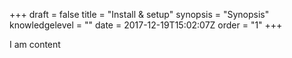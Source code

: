 +++
draft = false
title = "Install &amp; setup"
synopsis = "Synopsis"
knowledgelevel = ""
date = 2017-12-19T15:02:07Z
order = "1"
+++

I am content
